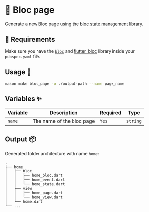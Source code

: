 # 🧱 Bloc page

Generate a new Bloc page using the [bloc state management library][1].

## 🚧 Requirements

Make sure you have the [`bloc`][2] and [flutter_bloc][3] library inside your `pubspec.yaml` file.

## Usage 🚀

```sh
mason make bloc_page -o ./output-path --name page_name
```

## Variables ✨

| Variable | Description                | Required   | Type     |
| -------- | -------------------------- | ---------- | -------- |
| `name`   | The name of the bloc page  | `Yes`      | `string` |

## Output 📦

Generated folder architecture with name `home`:

    .
    ├── home
    │   ├── bloc
    │   │   ├── home_bloc.dart
    │   │   ├── home_event.dart
    │   │   └── home_state.dart
    │   ├── view
    │   │   ├── home_page.dart
    │   │   └── home_view.dart
    │   └── home.dart
    └── ...

[1]: https://github.com/felangel/bloc
[2]: https://github.com/felangel/bloc/tree/master/packages/bloc
[3]: https://github.com/felangel/bloc/tree/master/packages/flutter_bloc